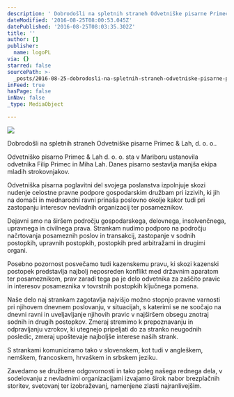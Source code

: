 ```yaml
---
description: ' Dobrodošli na spletnih straneh Odvetniške pisarne Primec & Lah, d. o. o..'
dateModified: '2016-08-25T08:00:53.045Z'
datePublished: '2016-08-25T08:03:35.302Z'
title: ''
author: []
publisher:
  name: logoPL
via: {}
starred: false
sourcePath: >-
  _posts/2016-08-25-dobrodosli-na-spletnih-straneh-odvetniske-pisarne-primec-and.md
inFeed: true
hasPage: false
inNav: false
_type: MediaObject

---
```

![](https://the-grid-user-content.s3-us-west-2.amazonaws.com/478e207d-e315-4d75-b4fd-0f191f49c7d1.jpg)

Dobrodošli na spletnih straneh Odvetniške pisarne Primec & Lah, d. o. o..

Odvetniško pisarno Primec & Lah d. o. o. sta v Mariboru ustanovila odvetnika Filip Primec in Miha Lah. Danes pisarno sestavlja manjša ekipa mladih strokovnjakov.

Odvetniška pisarna poglavitni del svojega poslanstva izpolnjuje skozi nudenje celostne pravne podpore gospodarskim družbam pri izzivih, ki jih na domači in mednarodni ravni prinaša poslovno okolje kakor tudi pri zastopanju interesov nevladnih organizacij ter posameznikov.

Dejavni smo na širšem področju gospodarskega, delovnega, insolvenčnega, upravnega in civilnega prava. Strankam nudimo podporo na področju načrtovanja posameznih poslov in transakcij, zastopanje v sodnih postopkih, upravnih postopkih, postopkih pred arbitražami in drugimi organi.

Posebno pozornost posvečamo tudi kazenskemu pravu, ki skozi kazenski postopek predstavlja najbolj neposreden konflikt med državnim aparatom ter posameznikom, prav zaradi tega pa je delo odvetnika za zaščito pravic in interesov posameznika v tovrstnih postopkih ključnega pomena.

Naše delo naj strankam zagotavlja najvišjo možno stopnjo pravne varnosti pri njihovem dnevnem poslovanju, v situacijah, s katerimi se ne soočajo na dnevni ravni in uveljavljanje njihovih pravic v najširšem obsegu znotraj sodnih in drugih postopkov. Zmeraj stremimo k prepoznavanju in odpravljanju vzrokov, ki utegnejo pripeljati do za stranko neugodnih posledic, zmeraj upoštevaje najboljše interese naših strank.

S strankami komuniciramo tako v slovenskem, kot tudi v angleškem, nemškem, francoskem, hrvaškem in srbskem jeziku.

Zavedamo se družbene odgovornosti in tako poleg našega rednega dela, v sodelovanju z nevladnimi organizacijami izvajamo širok nabor brezplačnih storitev, svetovanj ter izobraževanj, namenjene zlasti najranlivejšim.